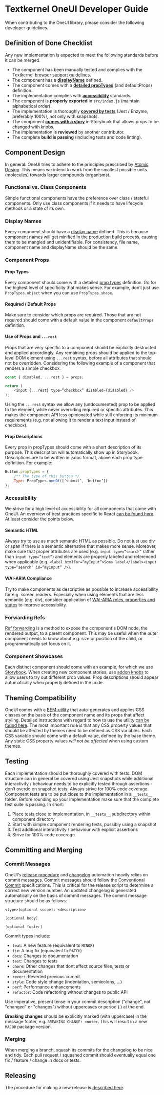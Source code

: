 # Textkernel OneUI Developer Guide

When contributing to the OneUI library, please consider the following developer guidelines.

## Definition of Done Checklist
Any new implementation is expected to meet the following standards before it can be merged.

- The component has been manually tested and complies with the Textkernel [browser support guidelines](https://textkernel.com/browser-support/).
- The component has a [__displayName__](#display-names) defined.
- The component comes with a [__detailed propTypes__](#component-props) (and defaultProps) definition.
- The implementation complies with [__accessibility__](#accessibility) standards.
- The component is __properly exported__ in `src/index.js` (maintain alphabetical order).
- The implementation is thoroughly [__covered by tests__](#testing) (Jest / Enzyme, preferably 100%), not only with snapshots.
- The component [__comes with a story__](#component-showcases) in Storybook that allows props to be changed with knobs.
- The implementation is __reviewed__ by another contributor.
- The complete __build is passing__ (including tests and code linting).

## Component Design
In general: OneUI tries to adhere to the principles prescribed by [Atomic Design](http://bradfrost.com/blog/post/atomic-web-design/). This means we intend to work from the smallest possible units (molecules) towards larger compounds (organisms).

### Functional vs. Class Components
Simple functional components have the preference over class / stateful components. Only use class components if it needs to have lifecycle methods or a state of its own.

### Display Names
Every component should have a [display name](https://reactjs.org/docs/react-component.html#displayname) defined. This is because component names will get minified in the production build process, causing them to be mangled and unidentifiable.
For consistency, file name, component name and displayName should be the same.

### Component Props

#### Prop Types
Every component should come with a detailed [prop types](https://reactjs.org/docs/typechecking-with-proptypes.html#proptypes) definition. Go for the highest level of specificity that makes sense. For example, don't just use `PropTypes.object` when you can use `PropTypes.shape`.

#### Required / Default Props
Make sure to consider which props are required. Those that are not required should come with a default value in the component `defaultProps` definition.

#### Use of Props and `...rest`
Props that are very specific to a component should be explicitly destructed and applied accordingly. Any remaining props should be applied to the top-level DOM element using `...rest` syntax, before all attributes that should not be overridden. Considering the following example of a component that renders a simple checkbox:

```javascript
const { disabled, ...rest } = props;

return (
    <input {...rest} type=”checkbox” disabled={disabled} />
);
```

Using the `...rest` syntax we allow any (undocumented) prop to be applied to the element, while never overriding required or specific attributes. This makes the component API less opinionated while still enforcing its minimum requirements (e.g. not allowing it to render a text input instead of checkbox).

#### Prop Descriptions
Every prop in propTypes should come with a short description of its purpose. This description will automatically show up in Storybook. Descriptions are to be written in jsdoc format, above each prop type definition. For example:

```javascript
Button.propTypes = {
    /** The type of this button */
    Type: PropTypes.oneOf([‘submit’, ‘button’])
};
```

### Accessibility
We strive for a high level of accessibility for all components that come with OneUI. An overview of best practices specific to React [can be found here](https://reactjs.org/docs/accessibility.html). At least consider the points below.

#### Semantic HTML
Always try to use as much semantic HTML as possible. Do not just use div or span if there is a semantic alternative that makes more sense. Moreover, make sure that proper attributes are used (e.g. `input type=”search”` rather than `input type=”text”`) and elements are properly labeled and referenced when applicable (e.g. `<label htmlFor=”myInput”>Some label</label><input type=”search” id=”myInput” />`).

#### WAI-ARIA Compliance
Try to make components as descriptive as possible to increase accessibility for e.g. screen readers. Especially when using elements that are less semantic (e.g. div), consider application of [WAI-ARIA roles, properties and states](https://developer.mozilla.org/en-US/docs/Learn/Accessibility/WAI-ARIA_basics) to improve accessibility.

### Forwarding Refs
[Ref forwarding](https://reactjs.org/docs/forwarding-refs.html) is a method to expose the component's DOM node, the rendered output, to a parent component. This may be useful when the outer component needs to know about e.g. size or position of the child, or programmatically set focus on it.

### Component Showcases
Each distinct component should come with an example, for which we use [Storybook](https://textkernel.github.io/oneui/). When creating new component stories, use [addon knobs](https://github.com/storybooks/storybook/tree/master/addons/knobs) to allow users to try out different prop values. Prop descriptions should appear automatically when properly defined in the code.

## Theming Compatibility
OneUI comes with a [BEM-utility](https://github.com/textkernel/oneui/tree/master/src/packages/bem) that auto-generates and applies CSS classes on the basis of the component name and its props that affect styling. Detailed instructions with regard to how to use the utility [can be found here](https://github.com/textkernel/oneui/blob/master/src/packages/bem/README.md). The most important rule is that any CSS property values that should be affected by themes need to be defined as CSS variables. Each CSS variable should come with a default value, defined by the base theme. Any static CSS property values _will not be affected_ when using custom themes.

## Testing
Each implementation should be thoroughly covered with tests. DOM structure can in general be covered using Jest snapshots while additional interactivity / behaviour needs to be explicitly tested through assertions - don’t overdo on snapshot tests. Always strive for 100% code coverage. Component tests are to be put close to the implementation in a `__tests__` folder. Before rounding up your implementation make sure that the complete test suite is passing. In short:

1. Place tests close to implementation, in `__tests__` subdirectory within component directory
2. Start with simple component rendering tests, possibly using a snapshot
3. Test additional interactivity / behaviour with explicit assertions
4. Strive for 100% code coverage

## Committing and Merging

### Commit Messages
OneUI's [release procedure](RELEASING.md) and [changelog](CHANGELOG.md) automation heavily relies on commit messages. Commit messages should follow the [Conventional Commit](https://www.conventionalcommits.org/en/) specifications. This is critical for the release script to determine a correct new version number. An updated changelog is generated automatically on the basis of commit messages. The commit message structure should be as follows:

```
<type>[optional scope]: <description>

[optional body]

[optional footer]
```

Commit types include:
* `feat`: A new feature (equivalent to `MINOR`)
* `fix`: A bug fix (equivalent to `PATCH`)
* `docs`: Changes to documentation
* `test`: Changes to tests
* `chore`: Other changes that dont affect source files, tests or documentation
* `revert`: Reverted previous commit
* `style`: Code style change (indentation, semicolons, ...)
* `perf`: Performance enhancements
* `refactor`: Code refactoring without changes to public API

Use imperative, present tense in your commit description ("change", not "changed" or "changes") without uppercases or period (.) at the end.

**Breaking changes** should be explicitly marked (with uppercase) in the message footer, e.g. `BREAKING CHANGE: <note>`. This will result in a new `MAJOR` package version.

### Merging
When merging a branch, squash its commits for the changelog to be nice and tidy. Each pull request / squashed commit should eventually equal one fix / feature / change in docs or tests.

## Releasing
The procedure for making a new release is [described here](RELEASING.md).
